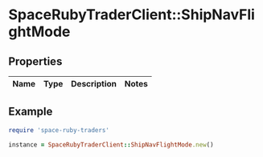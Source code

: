 # SpaceRubyTraderClient::ShipNavFlightMode

## Properties

| Name | Type | Description | Notes |
| ---- | ---- | ----------- | ----- |

## Example

```ruby
require 'space-ruby-traders'

instance = SpaceRubyTraderClient::ShipNavFlightMode.new()
```

